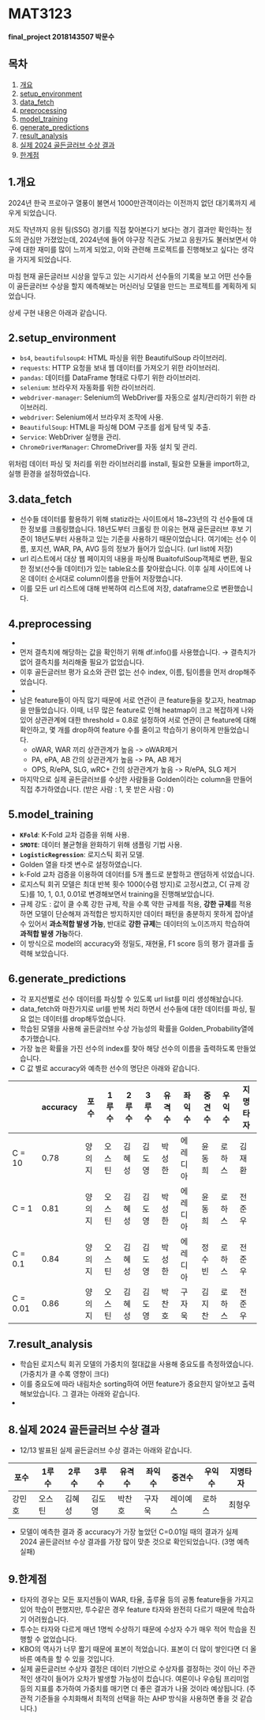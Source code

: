 # MAT3123

**final_project 2018143507 박문수** 

## 목차
1. [개요](#1개요)
2. [setup_environment](#2setup_environment)
3. [data_fetch](#3data_fetch)
4. [preprocessing](#4preprocessing)
5. [model_training](#5model_training)
6. [generate_predictions](#6generate_predictions)
7. [result_analysis](#7result_analysis)
8. [실제 2024 골든글러브 수상 결과](#8실제-2024-골든글러브-수상-결과)
9. [한계점](#9한계점)
    
## 1.개요

2024년 한국 프로야구 열풍이 불면서 1000만관객이라는 이전까지 없던 대기록까지 세우게 되었습니다.

저도 작년까지 응원 팀(SSG) 경기를 직접 찾아본다기 보다는 경기 결과만 확인하는 정도의 관심만 가졌었는데, 2024년에 들어 야구장 직관도 가보고 응원가도 불러보면서 야구에 대한 재미를 많이 느끼게 되었고, 이와 관련해 프로젝트를 진행해보고 싶다는 생각을 가지게 되었습니다.

마침 현재 골든글러브 시상을 앞두고 있는 시기라서 선수들의 기록을 보고 어떤 선수들이 골든글러브 수상을 할지 예측해보는 머신러닝 모델을 만드는 프로젝트를 계획하게 되었습니다.

상세 구현 내용은 아래과 같습니다.

## 2.setup_environment

- `bs4`, `beautifulsoup4`: HTML 파싱을 위한 BeautifulSoup 라이브러리.
- `requests`: HTTP 요청을 보내 웹 데이터를 가져오기 위한 라이브러리.
- `pandas`: 데이터를 DataFrame 형태로 다루기 위한 라이브러리.
- `selenium`: 브라우저 자동화를 위한 라이브러리.
- `webdriver-manager`: Selenium의 WebDriver를 자동으로 설치/관리하기 위한 라이브러리.
- `webdriver`: Selenium에서 브라우저 조작에 사용.
- `BeautifulSoup`: HTML을 파싱해 DOM 구조를 쉽게 탐색 및 추출.
- `Service`: WebDriver 실행을 관리.
- `ChromeDriverManager`: ChromeDriver를 자동 설치 및 관리.

위처럼 데이터 파싱 및 처리를 위한 라이브러리를 install, 필요한 모듈을 import하고, 실행 환경을 설정하였습니다.

## 3.data_fetch

- 선수들 데이터를 활용하기 위해 statiz라는 사이트에서 18~23년의 각 선수들에 대한 정보를 크롤링했습니다.  18년도부터 크롤링 한 이유는 현재 골든글러브 후보 기준이 18년도부터 사용하고 있는 기준을 사용하기 때문이었습니다. 여기에는 선수 이름, 포지션, WAR, PA, AVG 등의 정보가 들어가 있습니다. (url list에 저장)
- url 리스트에서 대상 웹 페이지의 내용을 파싱해 BuaitofulSoup객체로 변환, 필요한 정보(선수들 데이터)가 있는 table요소를 찾아왔습니다. 이후 실제 사이트에 나온 데이터 순서대로 column이름을 만들어 저장했습니다.
- 이를 모든 url 리스트에 대해 반복하여 리스트에 저장, dataframe으로 변환했습니다.

## 4.preprocessing

- <img>
- 먼저 결측치에 해당하는 값을 확인하기 위해 df.info()를 사용했습니다. → 결측치가 없어 결측치를 처리해줄 필요가 없었습니다.
- 이후 골든글러브 평가 요소와 관련 없는 선수 index, 이름, 팀이름을 먼저 drop해주었습니다.
- <img>
- 남은 feature들이 아직 많기 때문에 서로 연관이 큰 feature들을 찾고자, heatmap을 만들었습니다. 이때, 너무 많은 feature로 인해 heatmap이 크고 복잡하게 나와있어 상관관계에 대한 threshold = 0.8로 설정하여 서로 연관이 큰 feature에 대해 확인하고, 몇 개를 drop하여 feature 수를 줄이고 학습하기 용이하게 만들었습니다.
    - oWAR, WAR 끼리 상관관계가 높음 -> oWAR제거
    - PA, ePA, AB 간의 상관관계가 높음 -> PA, AB 제거
    - OPS, R/ePA, SLG, wRC+ 간의 상관관계가 높음 -> R/ePA, SLG 제거
- 마지막으로 실제 골든글러브를 수상한 사람들을 Golden이라는 column을 만들어 직접 추가하였습니다. (받은 사람 : 1, 못 받은 사람 : 0)

## 5.model_training

- **`KFold`**: K-Fold 교차 검증을 위해 사용.
- **`SMOTE`**: 데이터 불균형을 완화하기 위해 샘플링 기법 사용.
- **`LogisticRegression`**: 로지스틱 회귀 모델.
- Golden 열을 타겟 변수로 설정하였습니다.
- k-Fold 교차 검증을 이용하여 데이터를 5개 폴드로 분할하고 랜덤하게 섞었습니다.
- 로지스틱 회귀 모델은 최대 반복 횟수 1000(수렴 방지)로 고정시켰고, C( 규제 강도)를 10, 1, 0.1, 0.01로 변경해보면서 training을 진행해보았습니다.
- 규제 강도 : 값이 클 수록 강한 규제, 작을 수록 약한 규제를 적용, **강한 규제**를 적용하면 모델이 단순해져 과적합은 방지하지만 데이터 패턴을 충분하지 못하게 잡아낼 수 있어서 **과소적합 발생 가능**, 반대로 **강한 규제**는 데이터의 노이즈까지 학습하여 **과적합 발생** **가능**하다.
- 이 방식으로 model의 accuracy와 정밀도, 재현율, F1 score 등의 평가 결과를 출력해 보았습니다.

## 6.generate_predictions

- 각 포지션별로 선수 데이터를 파싱할 수 있도록 url list를 미리 생성해놨습니다.
- data_fetch와 마찬가지로 url를 반복 처리 하면서 선수들에 대한 데이터를 파싱, 필요 없는 데이터를 drop해두었습니다.
- 학습된 모델을 사용해 골든글러브 수상 가능성의 확률을 Golden_Probability열에 추가했습니다.
- 가장 높은 확률을 가진 선수의 index를 찾아 해당 선수의 이름을 출력하도록 만들었습니다.
- C 값 별로 accuracy와 예측한 선수의 명단은 아래와 같습니다.

|  | accuracy | 포수 | 1루수 | 2루수 | 3루수 | 유격수 | 좌익수 | 중견수 | 우익수 | 지명타자 |
| --- | --- | --- | --- | --- | --- | --- | --- | --- | --- | --- |
| C = 10 | 0.78 | 양의지 | 오스틴 | 김혜성 | 김도영 | 박성한 | 에레디아 | 윤동희 | 로하스 | 김재환 |
| C = 1 | 0.81 | 양의지 | 오스틴 | 김혜성 | 김도영 | 박성한 | 에레디아 | 윤동희 | 로하스 | 전준우 |
| C = 0.1 | 0.84 | 양의지 | 오스틴 | 김혜성 | 김도영 | 박성한 | 에레디아 | 정수빈 | 로하스 | 전준우 |
| C = 0.01 | 0.86 | 양의지 | 오스틴 | 김혜성 | 김도영 | 박찬호 | 구자욱 | 김지찬 | 로하스 | 전준우 |

## 7.result_analysis

- 학습된 로지스틱 회귀 모델의 가중치의 절대값을 사용해 중요도를 측정하였습니다. (가중치가 클 수록 영향이 크다)
- 이를 중요도에 따라 내림차순 sorting하여 어떤 feature가 중요한지 알아보고 출력해보았습니다. 그 결과는 아래와 같습니다.
- <img>

## 8.실제 2024 골든글러브 수상 결과

- 12/13 발표된 실제 골든글러브 수상 결과는 아래와 같습니다.

| 포수 | 1루수 | 2루수 | 3루수 | 유격수 | 좌익수 | 중견수 | 우익수 | 지명타자 |
| --- | --- | --- | --- | --- | --- | --- | --- | --- |
| 강민호 | 오스틴 | 김혜성 | 김도영 | 박찬호 | 구자욱 | 레이예스 | 로하스 | 최형우 |
- 모델이 예측한 결과 중 accuracy가 가장 높았던 C=0.01일 때의 결과가 실제 2024 골든글러브 수상 결과를 가장 많이 맞춘 것으로 확인되었습니다. (3명 예측 실패)

## 9.한계점

- 타자의 경우는 모든 포지션들이 WAR, 타율, 출루율 등의 공통 feature들을 가지고 있어 학습이 편했지만, 투수같은 경우 feature 타자와 완전히 다르기 때문에 학습하기 어려웠습니다.
- 투수는 타자와 다르게 매년 1명씩 수상하기 때문에 수상자 수가 매우 적어 학습을 진행할 수 없었습니다.
- KBO의 역사가 너무 짧기 때문에 표본이 적었습니다. 표본이 더 많이 쌓인다면 더 올바른 예측을 할 수 있을 것입니다.
- 실제 골든글러브 수상자 결정은 데이터 기반으로 수상자를 결정하는 것이 아닌 주관적인 생각이 들어가 오차가 발생할 가능성이 컸습니다. 여론이나 우승팀 프리미엄 등의 지표를 추가하여 가중치를 매기면 더 좋은 결과가 나올 것이라 예상됩니다. (주관적 기준들을 수치화해서 최적의 선택을 하는 AHP 방식을 사용하면 좋을 것 같습니다.)
